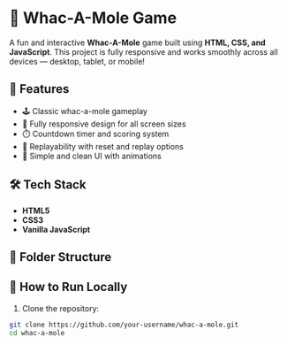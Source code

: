 # 🎯 Whac-A-Mole Game

A fun and interactive **Whac-A-Mole** game built using **HTML, CSS, and JavaScript**. This project is fully responsive and works smoothly across all devices — desktop, tablet, or mobile!

## 🚀 Features

- 🕹️ Classic whac-a-mole gameplay
- 📱 Fully responsive design for all screen sizes
- ⏱️ Countdown timer and scoring system
- 🔁 Replayability with reset and replay options
- 🎨 Simple and clean UI with animations

## 🛠️ Tech Stack

- **HTML5**
- **CSS3**
- **Vanilla JavaScript**


## 📁 Folder Structure


## 🔧 How to Run Locally

1. Clone the repository:

```bash
git clone https://github.com/your-username/whac-a-mole.git
cd whac-a-mole
